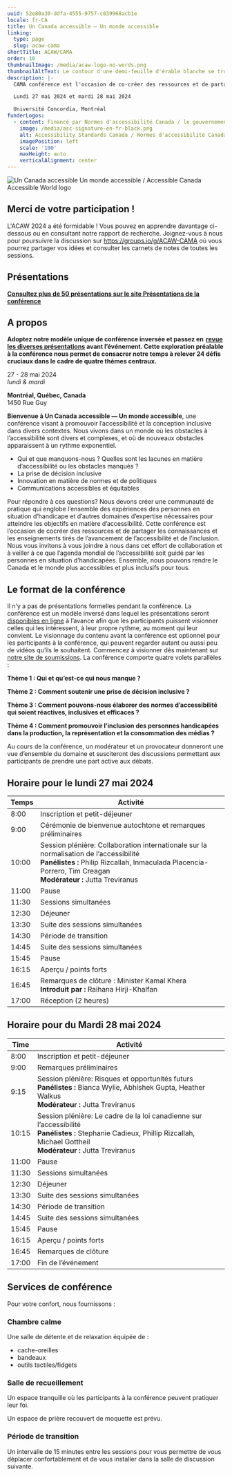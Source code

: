 ```yaml
---
uuid: 52e80a30-ddfa-4555-9757-c039968acb1e
locale: fr-CA
title: Un Canada accessible — Un monde accessible
linking:
  type: page
  slug: acaw-cama
shortTitle: ACAW/CAMA
order: 10
thumbnailImage: /media/acaw-logo-no-words.png
thumbnailAltText: Le contour d'une demi-feuille d'érable blanche se trouve sur une sphère multicolore.
description: |-
  CAMA conférence est l'occasion de co-créer des ressources et de partager les connaissances et les enseignements tirés de l'avancement de l'accessibilité et de l'inclusion.

  Lundi 27 mai 2024 et mardi 28 mai 2024

  Université Concordia, Montréal
funderLogos:
  - content: Financé par Normes d'accessibilité Canada / le gouvernement du Canada
    image: /media/asc-signature-en-fr-black.png
    alt: Accessibility Standards Canada / Normes d'accessibilité Canada
    imagePosition: left
    scale: '100'
    maxHeight: auto
    verticalAlignment: center
---
```

![Un Canada accessible Un monde accessible / Accessible Canada Accessible World logo](/media/acaw-cama%20logo.jpeg)

## Merci de votre participation ! 

L'ACAW 2024 a été formidable ! Vous pouvez en apprendre davantage ci-dessous ou en consultant notre rapport de recherche. Joignez-vous à nous pour poursuivre la discussion sur https://groups.io/g/ACAW-CAMA où vous pourrez partager vos idées et consulter les carnets de notes de toutes les sessions.

## Présentations

[**Consultez plus de 50 présentations sur le site Présentations de la conférence**](https://acaw-cama.idrc.ocadu.ca/fr/)

## A propos

**Adoptez notre modèle unique de conférence inversée et passez en&#32;&#8239;[revue les diverses présentations](https://acaw-cama.idrc.ocadu.ca/fr/)&#32;avant l’événement. Cette exploration préalable à la conférence nous permet de consacrer notre temps à relever 24 défis cruciaux dans le cadre de quatre thèmes centraux.**

27 - 28 mai 2024<br />
_lundi & mardi_

**Montréal, Québec, Canada**<br />
1450 Rue Guy

**Bienvenue à Un Canada accessible — Un monde accessible**, une conférence visant à promouvoir l’accessibilité et la conception inclusive dans divers contextes. Nous vivons dans un monde où les obstacles à l’accessibilité sont divers et complexes, et où de nouveaux obstacles apparaissent à un rythme exponentiel. 

- Qui et que manquons-nous ? Quelles sont les lacunes en matière d’accessibilité ou les obstacles manqués ?
- La prise de décision inclusive
- Innovation en matière de normes et de politiques  
- Communications accessibles et équitables 

Pour répondre à ces questions? Nous devons créer une communauté de pratique qui englobe l’ensemble des expériences des personnes en situation d’handicape et d’autres domaines d’expertise nécessaires pour atteindre les objectifs en matière d’accessibilité. Cette conférence est l’occasion de cocréer des ressources et de partager les connaissances et les enseignements tirés de l’avancement de l’accessibilité et de l’inclusion. Nous vous invitons à vous joindre à nous dans cet effort de collaboration et à veiller à ce que l’agenda mondial de l’accessibilité soit guidé par les personnes en situation d’handicapées. Ensemble, nous pouvons rendre le Canada et le monde plus accessibles et plus inclusifs pour tous.

## Le format de la conférence 

Il n’y a pas de présentations formelles pendant la conférence. La conférence est un modèle inversé dans lequel les présentations seront [disponibles en ligne](https://acaw-cama.idrc.ocadu.ca/fr/) à l’avance afin que les participants puissent visionner celles qui les intéressent, à leur propre rythme, au moment qui leur convient. Le visionnage du contenu avant la conférence est optionnel pour les participants à la conférence, qui peuvent regarder autant ou aussi peu de vidéos qu’ils le souhaitent. Commencez à visionner dès maintenant sur [notre site de soumissions](https://acaw-cama.idrc.ocadu.ca/fr/). La conférence comporte quatre volets parallèles :

**Thème 1 : Qui et qu’est-ce qui nous manque ?**

**Thème 2 : Comment soutenir une prise de décision inclusive ?**

**Thème 3 : Comment pouvons-nous élaborer des normes d’accessibilité qui soient réactives, inclusives et efficaces ?**

**Thème 4 : Comment promouvoir l’inclusion des personnes handicapées dans la production, la représentation et la consommation des médias ?**

Au cours de la conférence, un modérateur et un provocateur donneront une vue d’ensemble du domaine et susciteront des discussions permettant aux participants de prendre une part active aux débats.

## Horaire pour le lundi 27 mai 2024

| Temps | Activité |
| --- | --- |
| 8:00 | Inscription et petit-déjeuner |
| 9:00 | Cérémonie de bienvenue autochtone et remarques préliminaires |
| 10:00 | Session plénière: Collaboration internationale sur la normalisation de l’accessibilité<br>**Panélistes :** Philip Rizcallah, Inmaculada Placencia-Porrero, Tim Creagan<br>**Modérateur :** Jutta Treviranus |
| 11:00 | Pause |
| 11:30 | Sessions simultanées |
| 12:30 | Déjeuner |
| 13:30 | Suite des sessions simultanées |
| 14:30 | Période de transition |
| 14:45 | Suite des sessions simultanées |
| 15:45 | Pause |
| 16:15 | Aperçu / points forts |
| 16:45 | Remarques de clôture : Minister Kamal Khera<br>**Introduit par :** Raihana Hirji-Khalfan |
| 17:00 | Réception (2 heures) |

## Horaire pour du Mardi 28 mai 2024

| Time | Activité |
| --- | --- |
| 8:00 | Inscription et petit-déjeuner |
| 9:00 | Remarques préliminaires |
| 9:15 | Session plénière: Risques et opportunités futurs<br>**Panélistes :** Bianca Wylie, Abhishek Gupta, Heather Walkus<br>**Modérateur :** Jutta Treviranus |
| 10:15 | Session plénière: Le cadre de la loi canadienne sur l’accessibilité<br>**Panélistes :** Stephanie Cadieux, Phillip Rizcallah, Michael Gottheil<br>**Modérateur :** Jutta Treviranus |
| 11:00 | Pause |
| 11:30 | Sessions simultanées |
| 12:30 | Déjeuner |
| 13:30 | Suite des sessions simultanées |
| 14:30 | Période de transition |
| 14:45 | Suite des sessions simultanées |
| 15:45 | Pause |
| 16:15 | Aperçu / points forts |
| 16:45 | Remarques de clôture |
| 17:00 | Fin de l’événement |

## Services de conférence

Pour votre confort, nous fournissons : 

### Chambre calme

Une salle de détente et de relaxation équipée de :

-  cache-oreilles
- bandeaux
- outils tactiles/fidgets

### Salle de recueillement

Un espace tranquille où les participants à la conférence peuvent pratiquer leur foi.

Un espace de prière recouvert de moquette est prévu.

### Période de transition

Un intervalle de 15 minutes entre les sessions pour vous permettre de vous déplacer confortablement et de vous installer dans la salle de discussion suivante.
